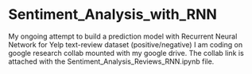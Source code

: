 # Sentiment_Analysis_with_RNN
My ongoing attempt to build a prediction model with Recurrent Neural Network for Yelp text-review dataset (positive/negative)
I am coding on google research collab mounted with my google drive.
The collab link is attached with the Sentiment_Analysis_Reviews_RNN.ipynb file.
